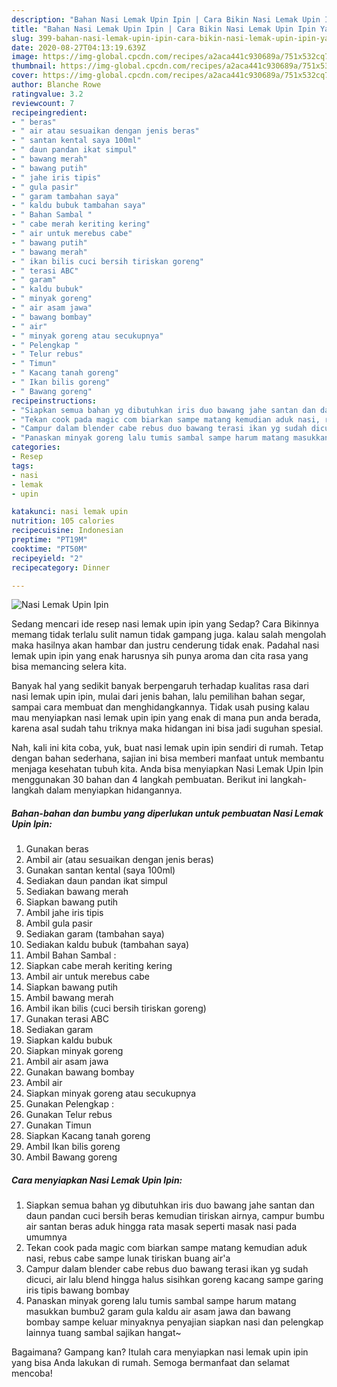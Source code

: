 ```yaml
---
description: "Bahan Nasi Lemak Upin Ipin | Cara Bikin Nasi Lemak Upin Ipin Yang Enak Dan Mudah"
title: "Bahan Nasi Lemak Upin Ipin | Cara Bikin Nasi Lemak Upin Ipin Yang Enak Dan Mudah"
slug: 399-bahan-nasi-lemak-upin-ipin-cara-bikin-nasi-lemak-upin-ipin-yang-enak-dan-mudah
date: 2020-08-27T04:13:19.639Z
image: https://img-global.cpcdn.com/recipes/a2aca441c930689a/751x532cq70/nasi-lemak-upin-ipin-foto-resep-utama.jpg
thumbnail: https://img-global.cpcdn.com/recipes/a2aca441c930689a/751x532cq70/nasi-lemak-upin-ipin-foto-resep-utama.jpg
cover: https://img-global.cpcdn.com/recipes/a2aca441c930689a/751x532cq70/nasi-lemak-upin-ipin-foto-resep-utama.jpg
author: Blanche Rowe
ratingvalue: 3.2
reviewcount: 7
recipeingredient:
- " beras"
- " air atau sesuaikan dengan jenis beras"
- " santan kental saya 100ml"
- " daun pandan ikat simpul"
- " bawang merah"
- " bawang putih"
- " jahe iris tipis"
- " gula pasir"
- " garam tambahan saya"
- " kaldu bubuk tambahan saya"
- " Bahan Sambal "
- " cabe merah keriting kering"
- " air untuk merebus cabe"
- " bawang putih"
- " bawang merah"
- " ikan bilis cuci bersih tiriskan goreng"
- " terasi ABC"
- " garam"
- " kaldu bubuk"
- " minyak goreng"
- " air asam jawa"
- " bawang bombay"
- " air"
- " minyak goreng atau secukupnya"
- " Pelengkap "
- " Telur rebus"
- " Timun"
- " Kacang tanah goreng"
- " Ikan bilis goreng"
- " Bawang goreng"
recipeinstructions:
- "Siapkan semua bahan yg dibutuhkan iris duo bawang jahe santan dan daun pandan cuci bersih beras kemudian tiriskan airnya, campur bumbu air santan beras aduk hingga rata masak seperti masak nasi pada umumnya"
- "Tekan cook pada magic com biarkan sampe matang kemudian aduk nasi, rebus cabe sampe lunak tiriskan buang air&#39;a"
- "Campur dalam blender cabe rebus duo bawang terasi ikan yg sudah dicuci, air lalu blend hingga halus sisihkan goreng kacang sampe garing iris tipis bawang bombay"
- "Panaskan minyak goreng lalu tumis sambal sampe harum matang masukkan bumbu2 garam gula kaldu air asam jawa dan bawang bombay sampe keluar minyaknya penyajian siapkan nasi dan pelengkap lainnya tuang sambal sajikan hangat~"
categories:
- Resep
tags:
- nasi
- lemak
- upin

katakunci: nasi lemak upin 
nutrition: 105 calories
recipecuisine: Indonesian
preptime: "PT19M"
cooktime: "PT50M"
recipeyield: "2"
recipecategory: Dinner

---
```



![Nasi Lemak Upin Ipin](https://img-global.cpcdn.com/recipes/a2aca441c930689a/751x532cq70/nasi-lemak-upin-ipin-foto-resep-utama.jpg)

Sedang mencari ide resep nasi lemak upin ipin yang Sedap? Cara Bikinnya memang tidak terlalu sulit namun tidak gampang juga. kalau salah mengolah maka hasilnya akan hambar dan justru cenderung tidak enak. Padahal nasi lemak upin ipin yang enak harusnya sih punya aroma dan cita rasa yang bisa memancing selera kita.

Banyak hal yang sedikit banyak berpengaruh terhadap kualitas rasa dari nasi lemak upin ipin, mulai dari jenis bahan, lalu pemilihan bahan segar, sampai cara membuat dan menghidangkannya. Tidak usah pusing kalau mau menyiapkan nasi lemak upin ipin yang enak di mana pun anda berada, karena asal sudah tahu triknya maka hidangan ini bisa jadi suguhan spesial.




Nah, kali ini kita coba, yuk, buat nasi lemak upin ipin sendiri di rumah. Tetap dengan bahan sederhana, sajian ini bisa memberi manfaat untuk membantu menjaga kesehatan tubuh kita. Anda bisa menyiapkan Nasi Lemak Upin Ipin menggunakan 30 bahan dan 4 langkah pembuatan. Berikut ini langkah-langkah dalam menyiapkan hidangannya.

<!--inarticleads1-->

##### Bahan-bahan dan bumbu yang diperlukan untuk pembuatan Nasi Lemak Upin Ipin:

1. Gunakan  beras
1. Ambil  air (atau sesuaikan dengan jenis beras)
1. Gunakan  santan kental (saya 100ml)
1. Sediakan  daun pandan ikat simpul
1. Sediakan  bawang merah
1. Siapkan  bawang putih
1. Ambil  jahe iris tipis
1. Ambil  gula pasir
1. Sediakan  garam (tambahan saya)
1. Sediakan  kaldu bubuk (tambahan saya)
1. Ambil  Bahan Sambal :
1. Siapkan  cabe merah keriting kering
1. Ambil  air untuk merebus cabe
1. Siapkan  bawang putih
1. Ambil  bawang merah
1. Ambil  ikan bilis (cuci bersih tiriskan goreng)
1. Gunakan  terasi ABC
1. Sediakan  garam
1. Siapkan  kaldu bubuk
1. Siapkan  minyak goreng
1. Ambil  air asam jawa
1. Gunakan  bawang bombay
1. Ambil  air
1. Siapkan  minyak goreng atau secukupnya
1. Gunakan  Pelengkap :
1. Gunakan  Telur rebus
1. Gunakan  Timun
1. Siapkan  Kacang tanah goreng
1. Ambil  Ikan bilis goreng
1. Ambil  Bawang goreng




<!--inarticleads2-->

##### Cara menyiapkan Nasi Lemak Upin Ipin:

1. Siapkan semua bahan yg dibutuhkan iris duo bawang jahe santan dan daun pandan cuci bersih beras kemudian tiriskan airnya, campur bumbu air santan beras aduk hingga rata masak seperti masak nasi pada umumnya
1. Tekan cook pada magic com biarkan sampe matang kemudian aduk nasi, rebus cabe sampe lunak tiriskan buang air&#39;a
1. Campur dalam blender cabe rebus duo bawang terasi ikan yg sudah dicuci, air lalu blend hingga halus sisihkan goreng kacang sampe garing iris tipis bawang bombay
1. Panaskan minyak goreng lalu tumis sambal sampe harum matang masukkan bumbu2 garam gula kaldu air asam jawa dan bawang bombay sampe keluar minyaknya penyajian siapkan nasi dan pelengkap lainnya tuang sambal sajikan hangat~




Bagaimana? Gampang kan? Itulah cara menyiapkan nasi lemak upin ipin yang bisa Anda lakukan di rumah. Semoga bermanfaat dan selamat mencoba!
